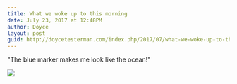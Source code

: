 ```yaml
---
title: What we woke up to this morning
date: July 23, 2017 at 12:48PM
author: Doyce
layout: post
guid: http://doycetesterman.com/index.php/2017/07/what-we-woke-up-to-this-morning/
--- 
```


<p>&quot;The blue marker makes me look like the ocean!&quot;</p>
<div><a href='https://plus.google.com/photos/105138568577624786912/albums/6446040336526934977/6446040335471388850'><img src='https://lh3.googleusercontent.com/-ZqkYfpWi8m4/WXTviFOcqLI/AAAAAAABwVc/stjwjfiS7LYv54MYZa-ZL1qw1Kk009N4wCJoC/IMG_20170723_090647.jpg?imgmax=650' /></a></div>
<div><a href='' style='width:50px;height:50px;display:inline-block;background-size:cover;background-image:url("");'></a> </div>
 
